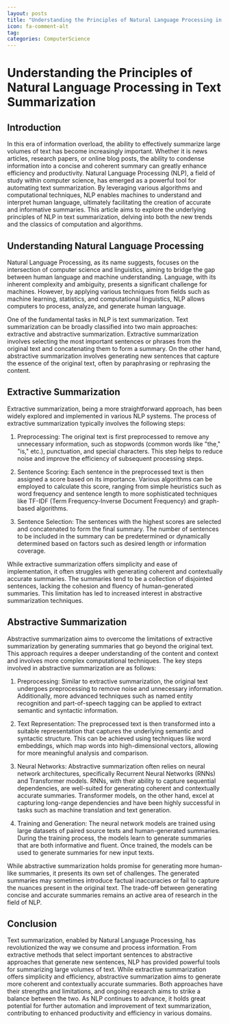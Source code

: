 ```yaml
---
layout: posts
title: "Understanding the Principles of Natural Language Processing in Text Summarization"
icon: fa-comment-alt
tag:      
categories: ComputerScience
---
```



# Understanding the Principles of Natural Language Processing in Text Summarization

## Introduction

In this era of information overload, the ability to effectively summarize large volumes of text has become increasingly important. Whether it is news articles, research papers, or online blog posts, the ability to condense information into a concise and coherent summary can greatly enhance efficiency and productivity. Natural Language Processing (NLP), a field of study within computer science, has emerged as a powerful tool for automating text summarization. By leveraging various algorithms and computational techniques, NLP enables machines to understand and interpret human language, ultimately facilitating the creation of accurate and informative summaries. This article aims to explore the underlying principles of NLP in text summarization, delving into both the new trends and the classics of computation and algorithms.

## Understanding Natural Language Processing

Natural Language Processing, as its name suggests, focuses on the intersection of computer science and linguistics, aiming to bridge the gap between human language and machine understanding. Language, with its inherent complexity and ambiguity, presents a significant challenge for machines. However, by applying various techniques from fields such as machine learning, statistics, and computational linguistics, NLP allows computers to process, analyze, and generate human language.

One of the fundamental tasks in NLP is text summarization. Text summarization can be broadly classified into two main approaches: extractive and abstractive summarization. Extractive summarization involves selecting the most important sentences or phrases from the original text and concatenating them to form a summary. On the other hand, abstractive summarization involves generating new sentences that capture the essence of the original text, often by paraphrasing or rephrasing the content.

## Extractive Summarization

Extractive summarization, being a more straightforward approach, has been widely explored and implemented in various NLP systems. The process of extractive summarization typically involves the following steps:

1. Preprocessing: The original text is first preprocessed to remove any unnecessary information, such as stopwords (common words like "the," "is," etc.), punctuation, and special characters. This step helps to reduce noise and improve the efficiency of subsequent processing steps.

2. Sentence Scoring: Each sentence in the preprocessed text is then assigned a score based on its importance. Various algorithms can be employed to calculate this score, ranging from simple heuristics such as word frequency and sentence length to more sophisticated techniques like TF-IDF (Term Frequency-Inverse Document Frequency) and graph-based algorithms.

3. Sentence Selection: The sentences with the highest scores are selected and concatenated to form the final summary. The number of sentences to be included in the summary can be predetermined or dynamically determined based on factors such as desired length or information coverage.

While extractive summarization offers simplicity and ease of implementation, it often struggles with generating coherent and contextually accurate summaries. The summaries tend to be a collection of disjointed sentences, lacking the cohesion and fluency of human-generated summaries. This limitation has led to increased interest in abstractive summarization techniques.

## Abstractive Summarization

Abstractive summarization aims to overcome the limitations of extractive summarization by generating summaries that go beyond the original text. This approach requires a deeper understanding of the content and context and involves more complex computational techniques. The key steps involved in abstractive summarization are as follows:

1. Preprocessing: Similar to extractive summarization, the original text undergoes preprocessing to remove noise and unnecessary information. Additionally, more advanced techniques such as named entity recognition and part-of-speech tagging can be applied to extract semantic and syntactic information.

2. Text Representation: The preprocessed text is then transformed into a suitable representation that captures the underlying semantic and syntactic structure. This can be achieved using techniques like word embeddings, which map words into high-dimensional vectors, allowing for more meaningful analysis and comparison.

3. Neural Networks: Abstractive summarization often relies on neural network architectures, specifically Recurrent Neural Networks (RNNs) and Transformer models. RNNs, with their ability to capture sequential dependencies, are well-suited for generating coherent and contextually accurate summaries. Transformer models, on the other hand, excel at capturing long-range dependencies and have been highly successful in tasks such as machine translation and text generation.

4. Training and Generation: The neural network models are trained using large datasets of paired source texts and human-generated summaries. During the training process, the models learn to generate summaries that are both informative and fluent. Once trained, the models can be used to generate summaries for new input texts.

While abstractive summarization holds promise for generating more human-like summaries, it presents its own set of challenges. The generated summaries may sometimes introduce factual inaccuracies or fail to capture the nuances present in the original text. The trade-off between generating concise and accurate summaries remains an active area of research in the field of NLP.

## Conclusion

Text summarization, enabled by Natural Language Processing, has revolutionized the way we consume and process information. From extractive methods that select important sentences to abstractive approaches that generate new sentences, NLP has provided powerful tools for summarizing large volumes of text. While extractive summarization offers simplicity and efficiency, abstractive summarization aims to generate more coherent and contextually accurate summaries. Both approaches have their strengths and limitations, and ongoing research aims to strike a balance between the two. As NLP continues to advance, it holds great potential for further automation and improvement of text summarization, contributing to enhanced productivity and efficiency in various domains.